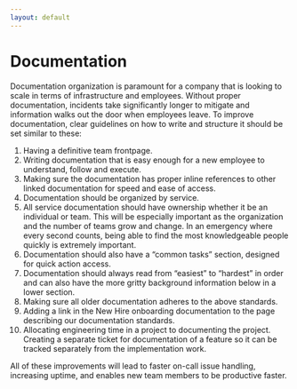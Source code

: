 ```yaml
---
layout: default
---
```

# Documentation

Documentation organization is paramount for a company that is looking to scale in terms of infrastructure and employees. Without proper documentation, incidents take significantly longer to mitigate and information walks out the door when employees leave. To improve documentation, clear guidelines on how to write and structure it should be set similar to these:

1. Having a definitive team frontpage.
2. Writing documentation that is easy enough for a new employee to understand, follow and execute.
3. Making sure the documentation has proper inline references to other linked documentation for speed and ease of access.
4. Documentation should be organized by service.
5. All service documentation should have ownership whether it be an individual or team. This will be especially important as the organization and the number of teams grow and change. In an emergency where every second counts, being able to find the most knowledgeable people quickly is extremely important. 
6. Documentation should also have a “common tasks” section, designed for quick action access.
7. Documentation should always read from “easiest” to “hardest” in order and can also have the more gritty background information below in a lower section.
8. Making sure all older documentation adheres to the above standards.
9. Adding a link in the New Hire onboarding documentation to the page describing our documentation standards.
10. Allocating engineering time in a project to documenting the project. Creating a separate ticket for documentation of a feature so it can be tracked separately from the implementation work.

All of these improvements will lead to faster on-call issue handling, increasing uptime, and enables new team members to be productive faster.

